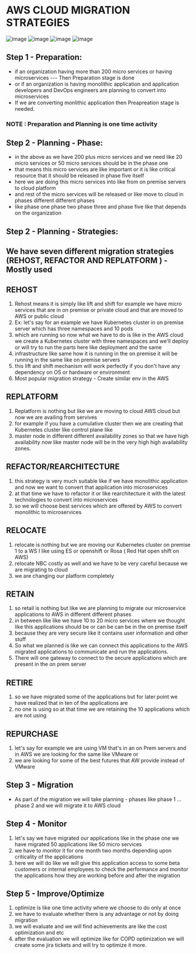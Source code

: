 # AWS CLOUD MIGRATION STRATEGIES

![image](https://github.com/pavankumar0077/Complete-DevOps/assets/40380941/0f76b7d2-86f8-4c48-b998-7012de01fc24)
![image](https://github.com/pavankumar0077/Complete-DevOps/assets/40380941/ff317c2a-56fd-488c-ae46-627c7b0f7cfc)
![image](https://github.com/pavankumar0077/Complete-DevOps/assets/40380941/78a569bc-3260-4256-89e4-3db4cb83a5ba)
![image](https://github.com/pavankumar0077/Complete-DevOps/assets/40380941/1ef3fe7c-d045-4fe1-a804-fb631355eddc)

Step 1 - Preparation:
--
- if an organization having more than 200 micro services or having microservices --- Then Preparation stage is done
- or if an organization is having monolithic application and application developers and DevOps engineers are planning to convert into microservices
- If we are converting monlithic application then Preapreation stage is needed.

### NOTE : Preparation and Planning is one time activity

Step 2 - Planning - Phase:
--
- in the above as we have 200 plus micro services and we need like 20 micro services or 50 micro services should be in the phase one
- that means this micro services are like important or it is like critical resource that it should be released in phase five itself
- here we are doing this micro services into like from on premise servers to cloud platform
- and rest of the micro services will be released or like move to cloud in phases different different phases
- like phase one phase two phase three and phase five like that depends on the organization

Step 2 - Planning - Strategies:
--
We have seven different migration strategies (REHOST, REFACTOR AND REPLATFORM ) - Mostly used
--
REHOST
--
1) Rehost means it is simply like lift and shift for example we have micro services that are in on premise or private cloud and that are moved to  AWS or public cloud
2) Ex: let's say for an example we have Kubernetes cluster in on premise server which has three namespaces and 10 pods
3)  which are running so now what we have to do is like in the AWS cloud we create a Kubernetes cluster with three namespaces and we'll deploy or will try to run the parts here like deployment and the same
4)  infrastructure like same how it is running in the on premise it will be running in the same like on premise servers
5)  this lift and shift mechanism will work perfectly if you don't have any dependency on OS or hardware or environment
6)  Most popular migration strategy - Create similar env in the AWS

REPLATFORM
--
1) Replatform is nothing but like we are moving to cloud AWS cloud but now we are availing from servives
2) for example if you have a cumulative cluster then we are creating that Kubernetes cluster like control plane like
3) master node in different different availability zones so that we have high availability now like master node will be in the very high high availability zones.

REFACTOR/REARCHITECTURE
--
1) this strategy is very much suitable like if we have monolithic application and now we want to convert that application into microservices
2) at that time we have to refactor it or like rearchitecture it with the latest technologies to convert into microservices
3) so we will choose best services which are offered by AWS to convert monolithic to microservices

RELOCATE
--
1) relocate is nothing but we are moving our Kubernetes cluster on premise 1 to a WS I like using ES or openshift or Rosa ( Red Hat open shift on AWS)
2) relocate NBC costly as well and we have to be very careful because we are migrating to cloud
3) we are changing our platform completely

RETAIN
--
1) so retail is nothing but like we are planning to migrate our microservice applications to AWS in different different phases
2) in between like like we have 10 to 20 micro services where we thought like this applications should be or can be can be in the on premise itself
3) because they are very secure like it contains user information and other stuff
4) So what we planned is like we can connect this applications to the AWS migrated applications to communicate and run the applications.
5) There will one gateway to connect to the secure applications which are present in the on prem server

RETIRE
--
1) so we have migrated some of the applications but for later point we have realized that in ten of the applications are
2) no one is using so at that time we are retaining the 10 applications which are not using

REPURCHASE
--
1) let's say for example we are using VM that's in an on Prem servers and in AWS we are looking for the same like VMware or
2) we are looking for some of the best futures that AW provide instead of VMware



Step 3 - Migration
--
- As part of the migration we will take planning - phases like phase 1 ... phase 2 and we will migrate it to AWS cloud

Step 4 - Monitor
--
1) let's say we have migrated our applications like in the phase one we have migrated 50 applications like 50 micro services
2)  we have to monitor it for one month two months depending upon criticality of the applications
3)  here we will do like we will give this application access to some beta customers or internal employees to check the performance and monitor the applications how they are working before and after the migration

Step 5 - Improve/Optimize
--
1) optimize is like one time activity where we choose to do only at once
2) we have to evaluate whether there is any advantage or not by doing migration
3) we will evaluate and we will find achievements are like the cost optimization and etc
4) after the evaluation we will optimize like for COPD optimization we will create some jira tickets and will try to optimize it more.
